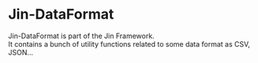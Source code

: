 # Jin-DataFormat

Jin-DataFormat is part of the Jin Framework.  
It contains a bunch of utility functions related to some data format as CSV, JSON...